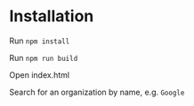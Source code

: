 # Installation

Run `npm install`

Run `npm run build`

Open index.html

Search for an organization by name, e.g. `Google`
